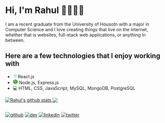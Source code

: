 # Hi, I'm Rahul 👋👨🏼‍💻

I am a recent graduate from the University of Housotn with a major in Computer Science and I love creating things that live on the internet, whether that is websites, full-stack web applications, or anything in between. 

## Here are a few technologies that I enjoy working with

* <code><img height="16" src="https://raw.githubusercontent.com/github/explore/80688e429a7d4ef2fca1e82350fe8e3517d3494d/topics/react/react.png"></code>React.js
* <code><img height="16" src="https://raw.githubusercontent.com/github/explore/80688e429a7d4ef2fca1e82350fe8e3517d3494d/topics/nodejs/nodejs.png"></code> Node.js, Express.js
* 💻 HTML, CSS, JavaScript, MySQL, MongoDB, PostgreSQL

<a href="">
  <img align="center" src="https://github-readme-stats.vercel.app/api?username=rahuljung&count_private=true&hide=total,stars&show_icons=true&include_all_commits=true&theme=radical" alt="Rahul's github stats" />
</a>
<a href="">
  <img align="center" src="https://github-readme-stats.vercel.app/api/top-langs/?username=rahuljung&layout=compact&theme=radical" />
</a>



##

[<img src='https://cdn.jsdelivr.net/npm/simple-icons@3.0.1/icons/github.svg' alt='github' height='25'  width='50'>](https://github.com/RahulJung)       [<img src='https://cdn.jsdelivr.net/npm/simple-icons@3.0.1/icons/dev-dot-to.svg' alt='dev' height='25' width='50'>](https://dev.to/RahulJung)        [<img src='https://cdn.jsdelivr.net/npm/simple-icons@3.0.1/icons/linkedin.svg' alt='linkedin' height='25' width='50'>](https://www.linkedin.com/in/rahul-jung-chauhan/)        [<img src='https://cdn.jsdelivr.net/npm/simple-icons@3.0.1/icons/twitter.svg' alt='twitter' height='25' width='50'>](https://twitter.com/rahuljung_)  

